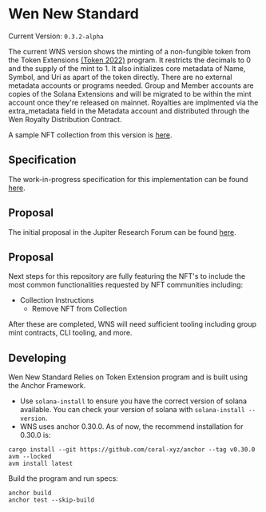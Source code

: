 # Wen New Standard
Current Version: ```0.3.2-alpha```

The current WNS version shows the minting of a non-fungible token from the Token Extensions [(Token 2022)](https://spl.solana.com/token-2022) program. It restricts the decimals to 0 and the supply of the mint to 1. It also initializes core metadata of Name, Symbol, and Uri as apart of the token directly. There are no external metadata accounts or programs needed. Group and Member accounts are copies of the Solana Extensions and will be migrated to be within the mint account once they're released on mainnet. Royalties are implmented via the extra_metadata field in the Metadata account and distributed through the Wen Royalty Distribution Contract.

A sample NFT collection from this version is [here](https://www.tensor.trade/trade/assetdash_elements).

## Specification
The work-in-progress specification for this implementation can be found [here](https://docs.google.com/document/d/1IF9osst7OmX8nwkLDtDSin_b-zkQsj7GhS0x7T0TQcg/edit).

## Proposal
The initial proposal in the Jupiter Research Forum can be found [here](https://www.jupresear.ch/t/wen-new-standard-wns-0-0/133/15).

## Proposal
Next steps for this repository are fully featuring the NFT's to include the most common functionalities requested by NFT communities including:
- Collection Instructions
    - Remove NFT from Collection

After these are completed, WNS will need sufficient tooling including group mint contracts, CLI tooling, and more.

## Developing

Wen New Standard Relies on Token Extension program and is built using the Anchor Framework.

- Use `solana-install` to ensure you have the correct version of solana available. You can check your version of solana with `solana-install --version`.
- WNS uses anchor 0.30.0. As of now, the recommend installation for 0.30.0 is:

```
cargo install --git https://github.com/coral-xyz/anchor --tag v0.30.0 avm --locked
avm install latest
```

Build the program and run specs:

```
anchor build
anchor test --skip-build
```